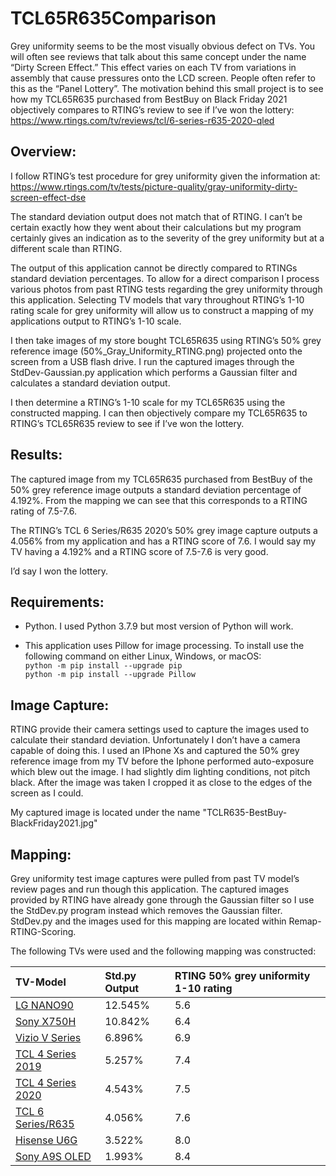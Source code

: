 # TCL65R635Comparison

Grey uniformity seems to be the most visually obvious defect on TVs. You will often see reviews that 
talk about this same concept under the name “Dirty Screen Effect.” This effect varies on each TV from 
variations in assembly that cause pressures onto the LCD screen. People often refer to this as the 
“Panel Lottery”. The motivation behind this small project is to see how my TCL65R635 purchased from 
BestBuy on Black Friday 2021 objectively compares to RTING’s review to see if I’ve won the lottery:<br/>
https://www.rtings.com/tv/reviews/tcl/6-series-r635-2020-qled

## Overview:

I follow RTING’s test procedure for grey uniformity given the information at:<br/>
https://www.rtings.com/tv/tests/picture-quality/gray-uniformity-dirty-screen-effect-dse

The standard deviation output does not match that of RTING. I can’t be certain exactly how they went 
about their calculations but my program certainly gives an indication as to the severity of the grey 
uniformity but at a different scale than RTING.

The output of this application cannot be directly compared to RTINGs standard deviation percentages. To 
allow for a direct comparison I process various photos from past RTING tests regarding the grey uniformity 
through this application. Selecting TV models that vary throughout RTING’s 1-10 rating scale for grey 
uniformity will allow us to construct a mapping of my applications output to RTING’s 1-10 scale.  

I then take images of my store bought TCL65R635 using RTING’s 50% grey reference image (50%_Gray_Uniformity_RTING.png) 
projected onto the screen from a USB flash drive. I run the captured images through the StdDev-Gaussian.py application 
which performs a Gaussian filter and calculates a standard deviation output. 

I then determine a RTING’s 1-10 scale for my TCL65R635 using the constructed mapping. I can 
then objectively compare my TCL65R635 to RTING’s TCL65R635 review to see if I’ve won the lottery.

## Results:
The captured image from my TCL65R635 purchased from BestBuy of the 50% grey reference image outputs a 
standard deviation percentage of 4.192%. From the mapping we can see that this corresponds to a RTING 
rating of 7.5-7.6. 

The RTING’s TCL 6 Series/R635 2020’s 50% grey image capture outputs a 4.056% from my application and 
has a RTING score of 7.6.  I would say my TV having a 4.192% and a RTING score of 7.5-7.6 is very good. 

I’d say I won the lottery.

## Requirements:
- Python. I used Python 3.7.9 but most version of Python will work. 

- This application uses Pillow for image processing. To install use the following command on either Linux, 
Windows, or macOS:<br/>
`python -m pip install --upgrade pip`<br/>
`python -m pip install --upgrade Pillow`


## Image Capture:
RTING provide their camera settings used to capture the images used to calculate their standard deviation. 
Unfortunately I don’t have a camera capable of doing this. I used an IPhone Xs and captured the 50% grey 
reference image from my TV before the Iphone performed auto-exposure which blew out the image. I had 
slightly dim lighting conditions, not pitch black. After the image was taken I cropped it as close to the 
edges of the screen as I could.

My captured image is located under the name "TCLR635-BestBuy-BlackFriday2021.jpg"

## Mapping:
Grey uniformity test image captures were pulled from past TV model’s review pages and run though this application. 
The captured images provided by RTING have already gone through the Gaussian filter so I use the StdDev.py 
program instead which removes the Gaussian filter. StdDev.py and the images used for this mapping are located 
within Remap-RTING-Scoring. 

The following TVs were used and the following mapping was constructed:

| TV-Model  | Std.py Output  | RTING 50% grey uniformity 1-10 rating |
| :------------ |:---------------| :-----|
| [LG NANO90](https://www.rtings.com/tv/reviews/lg/nano90-2020)      | 12.545% | 5.6 |
| [Sony X750H](https://www.rtings.com/tv/reviews/sony/x750h)      | 10.842% | 6.4 |
| [Vizio V Series](https://www.rtings.com/tv/reviews/vizio/v-series-2020)      | 6.896% | 6.9 |
| [TCL 4 Series 2019](https://www.rtings.com/tv/reviews/tcl/4-series-2019)      | 5.257% | 7.4 |
| [TCL 4 Series 2020](https://www.rtings.com/tv/reviews/tcl/4-series-2020)      | 4.543% | 7.5 |
| [TCL 6 Series/R635](https://www.rtings.com/tv/reviews/tcl/6-series-r635-2020-qled)      | 4.056% | 7.6 |
| [Hisense U6G](https://www.rtings.com/tv/reviews/hisense/u6g)      | 3.522% | 8.0 |
| [Sony A9S OLED](https://www.rtings.com/tv/reviews/sony/a9s-oled)      | 1.993% | 8.4 |



